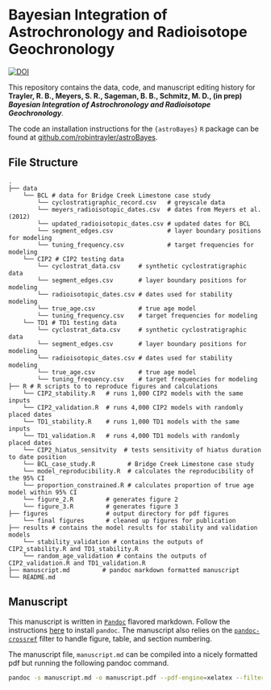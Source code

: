 # Bayesian Integration of Astrochronology and Radioisotope Geochronology

[![DOI](https://zenodo.org/badge/411031242.svg)](https://zenodo.org/badge/latestdoi/411031242)

This repository contains the data, code, and manuscript editing history for **Trayler, R. B., Meyers, S. R., Sageman, B. B., Schmitz, M. D., (in prep) *Bayesian Integration of Astrochronology and Radioisotope Geochronology***. 

The code an installation instructions for the `{astroBayes}` `R` package can be found at [github.com/robintrayler/astroBayes](https://github.com/robintrayler/astroBayes). 

## File Structure 


```
.
├── data
    └── BCL # data for Bridge Creek Limestone case study
        └── cyclostratigraphic_record.csv   # greyscale data
        └── meyers_radioisotopic_dates.csv  # dates from Meyers et al. (2012)
        └── updated_radioisotopic_dates.csv # updated dates for BCL 
        └── segment_edges.csv               # layer boundary positions for modeling
        └── tuning_frequency.csv            # target frequencies for modeling
    └── CIP2 # CIP2 testing data
        └── cyclostrat_data.csv     # synthetic cyclostratigraphic data 
        └── segment_edges.csv       # layer boundary positions for modeling
        └── radioisotopic_dates.csv # dates used for stability modeling
        └── true_age.csv            # true age model 
        └── tuning_frequency.csv    # target frequencies for modeling
    └── TD1 # TD1 testing data
        └── cyclostrat_data.csv     # synthetic cyclostratigraphic data 
        └── segment_edges.csv       # layer boundary positions for modeling
        └── radioisotopic_dates.csv # dates used for stability modeling
        └── true_age.csv            # true age model 
        └── tuning_frequency.csv    # target frequencies for modeling
├── R # R scripts to to reproduce figures and calculations
    └── CIP2_stability.R   # runs 1,000 CIP2 models with the same inputs
    └── CIP2_validation.R  # runs 4,000 CIP2 models with randomly placed dates
    └── TD1_stability.R    # runs 1,000 TD1 models with the same inputs
    └── TD1_validation.R   # runs 4,000 TD1 models with randomly placed dates
    └── CIP2_hiatus_sensitvity  # tests sensitivity of hiatus duration to date position
    └── BCL_case_study.R         # Bridge Creek Limestone case study
    └── model_reproducibility.R  # calculates the reproducibility of the 95% CI
    └── proportion_constrained.R # calculates proportion of true age model within 95% CI
    └── figure_2.R         # generates figure 2
    └── figure_3.R         # generates figure 3
├── figures                # output directory for pdf figures
    └── final figures      # cleaned up figures for publication 
├── results # contains the model results for stability and validation models
    └── stability_validation # contains the outputs of CIP2_stability.R and TD1_stability.R
    └── random_age_validation # contains the outputs of CIP2_validation.R and TD1_validation.R 
├── manuscript.md         # pandoc markdown formatted manuscript
└── README.md
```

## Manuscript

This manuscript is written in [`Pandoc`](https://pandoc.org) flavored markdown. Follow the instructions [here](https://pandoc.org/installing.html) to install `pandoc`. The manuscript also relies on the [`pandoc-crossref`](https://github.com/lierdakil/pandoc-crossref) filter to handle figure, table, and section numbering. 

The manuscript file, `manuscript.md` can be compiled into a nicely formatted pdf but running the following pandoc command.

```bash
pandoc -s manuscript.md -o manuscript.pdf --pdf-engine=xelatex --filter pandoc-crossref --citeproc --number-sections
```




